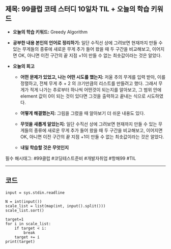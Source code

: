 ## 제목: 99클럽 코테 스터디 10일차 TIL + 오늘의 학습 키워드

- **오늘의 학습 키워드:** Greedy Algorithm

- **공부한 내용 본인의 언어로 정리하기:** 일단 수직선 상에 그려보면 현재까지 만들 수 있는 무게들의 종류에 새로운 무게 추가 들어 왔을 때 두 구간을 비교해보고, 이어지면 OK, 아니면 이전 구간의 끝 지점 +1이 만들 수 없는 최솟값이라는 것은 알았다.
- **오늘의 회고**
  - **어떤 문제가 있었고, 나는 어떤 시도를 했는지:** 
    저울 추의 무게를 입력 받아, 이를 정렬하고, 전체 무게 추 + 2 의 크기만큼의 리스트를 만들려고 했다. 그래서 무게가 적게 나가는 추로부터 하나씩 어떤것이 되는지를 알아보고, 그 범위 안에 element 값이 0이 되는 것이 있다면 그것을 출력하고 끝내는 식으로 시도하였다. 

  - **어떻게 해결했는지:** 그림을 그렸을 때 알아보기 더 쉬운 내용도 있다. 
  - **무엇을 새롭게 알았는지:**  일단 수직선 상에 그려보면 현재까지 만들 수 있는 무게들의 종류에 새로운 무게 추가 들어 왔을 때 두 구간을 비교해보고, 이어지면 OK, 아니면 이전 구간의 끝 지점 +1이 만들 수 없는 최솟값이라는 것은 알았다.
  - **내일 학습할 것은 무엇인지**
 
  
필수 해시태그: #99클럽 #코딩테스트준비 #개발자취업 #항해99 #TIL

---
## 코드
```import sys
input = sys.stdin.readline

N = int(input())
scale_list = list(map(int, input().split()))
scale_list.sort()

target=1
for i in scale_list:
    if target < i:
        break
    target += i
print(target)
